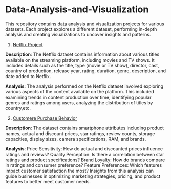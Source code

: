 # Data-Analysis-and-Visualization

This repository contains data analysis and visualization projects for various datasets. Each project explores a different dataset, performing in-depth analysis and creating visualizations to uncover insights and patterns.

1. [Netflix Project](https://github.com/Ishikakataria06/Data-Analysis-and-Visualization/blob/main/Netflix%20Analysis%20.ipynb)
   
**Description**:
The Netflix dataset contains information about various titles available on the streaming platform, including movies and TV shows. It includes details such as the title, type (movie or TV show), director, cast, country of production, release year, rating, duration, genre, description, and date added to Netflix.

**Analysis**:
The analysis performed on the Netflix dataset involved exploring various aspects of the content available on the platform. This included examining trends in content production over time, identifying popular genres and ratings among users, analyzing the distribution of titles by country,etc.

2. [Customere Purchase Behavior](https://github.com/Ishikakataria06/Data-Analysis-and-Visualization/blob/main/Customer%20Purchase%20Behaviour.ipynb)

**Description**:
The dataset contains smartphone attributes including product names, actual and discount prices, star ratings, review counts, storage capacities, display sizes, camera specifications, RAM, and brands.

**Analysis**:
Price Sensitivity: How do actual and discounted prices influence ratings and reviews?
Quality Perception: Is there a correlation between star ratings and product specifications?
Brand Loyalty: How do brands compare in ratings and consumer preference?
Feature Preferences: Which features impact customer satisfaction the most?
Insights from this analysis can guide businesses in optimizing marketing strategies, pricing, and product features to better meet customer needs.
